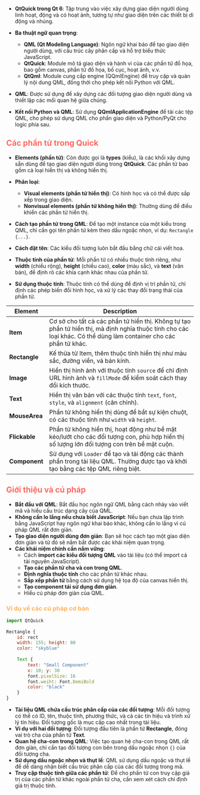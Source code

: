 - **QtQuick trong Qt 6**: Tập trung vào việc xây dựng giao diện người dùng linh hoạt, động và có hoạt ảnh, tương tự như giao diện trên các thiết bị di động và nhúng.
    
- **Ba thuật ngữ quan trọng**:
    - **QML (Qt Modeling Language)**: Ngôn ngữ khai báo để tạo giao diện người dùng, với cấu trúc cây phân cấp và hỗ trợ biểu thức JavaScript.
    - **QtQuick**: Module mô tả giao diện và hành vi của các phần tử đồ họa, bao gồm canvas, phần tử đồ họa, bố cục, hoạt ảnh, v.v.
    - **QtQml**: Module cung cấp engine (QQmlEngine) để truy cập và quản lý nội dung QML, đồng thời cho phép kết nối Python với QML.
- **QML**: Được sử dụng để xây dựng các đối tượng giao diện người dùng và thiết lập các mối quan hệ giữa chúng.
    
- **Kết nối Python và QML**: Sử dụng **QQmlApplicationEngine** để tải các tệp QML, cho phép sử dụng QML cho phần giao diện và Python/PyQt cho logic phía sau.

## <span style="color:rgb(255, 105, 97)">Các phần tử trong Quick
</span>

- **Elements (phần tử)**: Còn được gọi là **types** (kiểu), là các khối xây dựng sẵn dùng để tạo giao diện người dùng trong **QtQuick**. Các phần tử bao gồm cả loại hiển thị và không hiển thị.
    
- **Phân loại**:
    
    - **Visual elements (phần tử hiển thị)**: Có hình học và có thể được sắp xếp trong giao diện.
    - **Nonvisual elements (phần tử không hiển thị)**: Thường dùng để điều khiển các phần tử hiển thị.
- **Cách tạo phần tử trong QML**: Để tạo một instance của một kiểu trong QML, chỉ cần gọi tên phần tử kèm theo dấu ngoặc nhọn, ví dụ: `Rectangle {...}`.
    
- **Cách đặt tên**: Các kiểu đối tượng luôn bắt đầu bằng chữ cái viết hoa.
    
- **Thuộc tính của phần tử**: Mỗi phần tử có nhiều thuộc tính riêng, như **width** (chiều rộng), **height** (chiều cao), **color** (màu sắc), và **text** (văn bản), để định rõ các khía cạnh khác nhau của phần tử.
    
- **Sử dụng thuộc tính**: Thuộc tính có thể dùng để định vị trí phần tử, chỉ định các phép biến đổi hình học, và xử lý các thay đổi trạng thái của phần tử.

| Element     | Description                                                                                                               |
|-------------|---------------------------------------------------------------------------------------------------------------------------|
| **Item**    | Cơ sở cho tất cả các phần tử hiển thị. Không tự tạo phần tử hiển thị, mà định nghĩa thuộc tính cho các loại khác. Có thể dùng làm container cho các phần tử khác. |
| **Rectangle**| Kế thừa từ Item, thêm thuộc tính hiển thị như màu sắc, đường viền, và bán kính.                                           |
| **Image**   | Hiển thị hình ảnh với thuộc tính `source` để chỉ định URL hình ảnh và `fillMode` để kiểm soát cách thay đổi kích thước.    |
| **Text**    | Hiển thị văn bản với các thuộc tính `text`, `font`, `style`, và `alignment` (căn chỉnh).                                   |
| **MouseArea**| Phần tử không hiển thị dùng để bắt sự kiện chuột, có các thuộc tính như `width` và `height`.                              |
| **Flickable**| Phần tử không hiển thị, hoạt động như bề mặt kéo/lướt cho các đối tượng con, phù hợp hiển thị số lượng lớn đối tượng con trên bề mặt cuộn. |
| **Component**| Sử dụng với `Loader` để tạo và tải động các thành phần trong tài liệu QML. Thường được tạo và khởi tạo bằng các tệp QML riêng biệt. |


## <span style="color:rgb(255, 105, 97)">Giới thiệu và cú pháp</span> 

- **Bắt đầu với QML**: Bắt đầu học ngôn ngữ QML bằng cách nhảy vào viết mã và hiểu cấu trúc dạng cây của QML.
- **Không cần lo lắng nếu chưa biết JavaScript**: Nếu bạn chưa lập trình bằng JavaScript hay ngôn ngữ khai báo khác, không cần lo lắng vì cú pháp QML rất đơn giản.
- **Tạo giao diện người dùng đơn giản**: Bạn sẽ học cách tạo một giao diện đơn giản và từ đó sẽ nắm bắt được các khái niệm quan trọng.
- **Các khái niệm chính cần nắm vững**:
    - Cách **import các kiểu đối tượng QML** vào tài liệu (có thể import cả tài nguyên JavaScript).
    - **Tạo các phần tử cha và con trong QML**.
    - **Định nghĩa thuộc tính** cho các phần tử khác nhau.
    - **Sắp xếp phần tử** bằng cách sử dụng hệ tọa độ của canvas hiển thị.
    - **Tạo component tái sử dụng đơn giản**.
    - Hiểu cú pháp đơn giản của QML.

### <span style="color:rgb(255, 179, 91)">Ví dụ về các cú pháp cơ bản</span> 

```js
import QtQuick  
  
Rectangle {  
    id: rect  
    width: 155; height: 80  
    color: "skyblue"  
  
    Text {  
        text: "Small Component"  
        x: 10; y: 30  
        font.pixelSize: 16  
        font.weiht: Font.DemiBold  
        color: "black"  
    }  
}
```

- **Tài liệu QML chứa cấu trúc phân cấp của các đối tượng**: Mỗi đối tượng có thể có ID, tên, thuộc tính, phương thức, và cả các tín hiệu và trình xử lý tín hiệu. Đối tượng gốc là mục cấp cao nhất trong tài liệu.
- **Ví dụ với hai đối tượng**: Đối tượng đầu tiên là phần tử **Rectangle**, đóng vai trò cha của phần tử **Text**.
- **Quan hệ cha-con trong QML**: Việc tạo quan hệ cha-con trong QML rất đơn giản, chỉ cần tạo đối tượng con bên trong dấu ngoặc nhọn `{}` của đối tượng cha.
- **Sử dụng dấu ngoặc nhọn và thụt lề**: QML sử dụng dấu ngoặc và thụt lề để dễ dàng nhận biết cấu trúc phân cấp của các đối tượng trong mã.
- **Truy cập thuộc tính giữa các phần tử**: Để cho phần tử con truy cập giá trị của các phần tử khác ngoài phần tử cha, cần xem xét cách chỉ định giá trị thuộc tính.